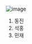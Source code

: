 ![image](https://user-images.githubusercontent.com/67637716/187361578-d5145f60-7581-42e5-8663-02d4d0bf54ac.png)  

1. 동진
2. 석홍
3. 민재
